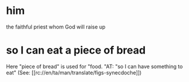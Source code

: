 # him

the faithful priest whom God will raise up

# so I can eat a piece of bread

Here "piece of bread" is used for "food. "AT: "so I can have something to eat" (See: [[rc://en/ta/man/translate/figs-synecdoche]])


